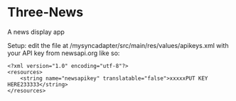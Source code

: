 # Three-News
A news display app

Setup:
edit the file at /mysyncadapter/src/main/res/values/apikeys.xml with your API key from newsapi.org like so:

```
<?xml version="1.0" encoding="utf-8"?>
<resources>
    <string name="newsapikey" translatable="false">xxxxxPUT KEY HERE233333</string>
</resources>
```
